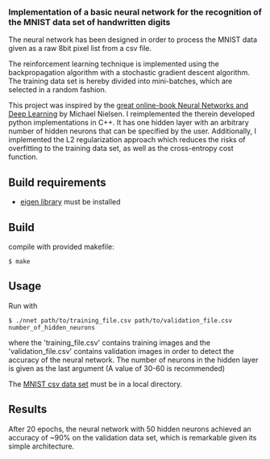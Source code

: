 ### Implementation of a basic neural network for the recognition of the MNIST data set of handwritten digits


The neural network has been designed in order to process the MNIST data given as a raw 8bit pixel list from a csv file.


The reinforcement learning technique is implemented using the backpropagation algorithm with a stochastic gradient descent algorithm. The training data set is hereby divided into mini-batches, which are selected in a random fashion.

This project was inspired by the [great online-book Neural Networks and Deep Learning](http://neuralnetworksanddeeplearning.com/index.html) by Michael Nielsen. I reimplemented the therein developed python implementations in C++. It has one hidden layer with an arbitrary number of hidden neurons that can be specified by the user. Additionally, I implemented the L2 regularization approach which reduces the risks of overfitting to the training data set, as well as the cross-entropy cost function.



## Build requirements

- [eigen library](http://eigen.tuxfamily.org/index.php?title=Main_Page) must be installed

## Build

compile with provided makefile:

```
$ make
```

## Usage

Run with
```
$ ./nnet path/to/training_file.csv path/to/validation_file.csv number_of_hidden_neurons
```
where the 'training_file.csv' contains training images and the 'validation_file.csv' contains validation images in order to detect the accuracy of the neural network. The number of neurons in the hidden layer is given as the last argument (A value of 30-60 is recommended)

The [MNIST csv data set](http://pjreddie.com/projects/mnist-in-csv/) must be in a local directory.

## Results

After 20 epochs, the neural network with 50 hidden neurons achieved an accuracy of ~90% on the validation data set, which is remarkable given its simple architecture.
